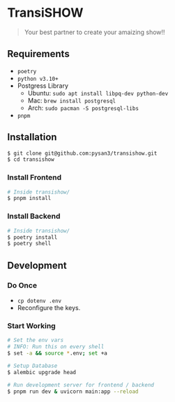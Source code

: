 # TransiSHOW

> Your best partner to create your amaizing show!!

## Requirements

- `poetry`
- `python v3.10+`
- Postgress Library
  - Ubuntu: `sudo apt install libpq-dev python-dev`
  - Mac: `brew install postgresql`
  - Arch: `sudo pacman -S postgresql-libs`
- `pnpm`

## Installation

```sh
$ git clone git@github.com:pysan3/transishow.git
$ cd transishow
```

### Install Frontend

```sh
# Inside transishow/
$ pnpm install
```

### Install Backend

```sh
# Inside transishow/
$ poetry install
$ poetry shell
```

## Development

### Do Once

- `cp dotenv .env`
- Reconfigure the keys.

### Start Working

```sh
# Set the env vars
# INFO: Run this on every shell
$ set -a && source *.env; set +a

# Setup Database
$ alembic upgrade head

# Run development server for frontend / backend
$ pnpm run dev & uvicorn main:app --reload
```
